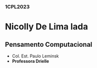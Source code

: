 ### 1CPL2023
# Nicolly De Lima lada
## Pensamento Computacional
- Col. Est. Paulo Leminsk
- **Professora Drielle**
